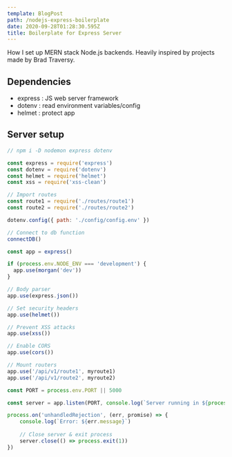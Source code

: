 ```yaml
---
template: BlogPost
path: /nodejs-express-boilerplate
date: 2020-09-28T01:28:30.595Z
title: Boilerplate for Express Server
---
```

How I set up MERN stack Node.js backends. Heavily inspired by projects made by Brad Traversy.

## Dependencies
- express : JS web server framework
- dotenv : read environment variables/config
- helmet : protect app


## Server setup

```js
// npm i -D nodemon express dotenv

const express = require('express')
const dotenv = require('dotenv')
const helmet = require('helmet')
const xss = require('xss-clean')

// Import routes
const route1 = require('./routes/route1')
const route2 = require('./routes/route2')

dotenv.config({ path: './config/config.env' })

// Connect to db function
connectDB()

const app = express()

if (process.env.NODE_ENV === 'development') {
  app.use(morgan('dev'))
}

// Body parser
app.use(express.json())

// Set security headers
app.use(helmet())

// Prevent XSS attacks
app.use(xss())

// Enable CORS
app.use(cors())

// Mount routers
app.use('/api/v1/route1', myroute1)
app.use('/api/v1/route2', myroute2)

const PORT = process.env.PORT || 5000

const server = app.listen(PORT, console.log(`Server running in ${process.env.NODE_ENV} mode`))

process.on('unhandledRejection', (err, promise) => {
    console.log(`Error: ${err.message}`)
    
    // Close server & exit process
    server.close(() => process.exit(1))
})
```
